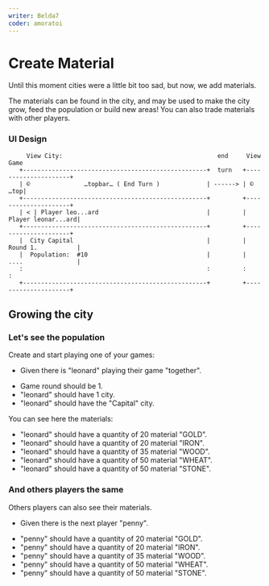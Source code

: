 ```yaml
---
writer: Belda7
coder: amoratoi
---
```

# Create Material

Until this moment cities were a little bit too sad,
but now, we add materials.

The materials can be found in the city, and may be used to make the city grow, feed the population or build new areas!
You can also trade materials with other players.

### UI Design

```                                                                                
     View City:                                           end     View Game
   +---------------------------------------------------+  turn   +---------------------+
   | ©               …topbar… ( End Turn )             | ------> | ©               …top|
   +---------------------------------------------------+         +---------------------+
   | < | Player leo...ard                              |         |  Player leonar...ard|
   +---------------------------------------------------+         +---------------------+
   |  City Capital                                     |         |  Round 1.           |
   |  Population:  #10                                 |         |  ....               |
   :                                                   :         :                     :
   +---------------------------------------------------+         +---------------------+                                                                                              
```                                                                 

## Growing the city

### Let's see the population

Create and start playing one of your games:

 * Given there is "leonard" playing their game "together".
 <!-- SNAPSHOT status=200 -->  
 * Game round should be 1.
 * "leonard" should have 1 city.
 * "leonard" should have the "Capital" city.


You can see here the materials:

 * "leonard" should have a quantity of 20 material "GOLD".
 * "leonard" should have a quantity of 20 material "IRON".
 * "leonard" should have a quantity of 35 material "WOOD".
 * "leonard" should have a quantity of 50 material "WHEAT".
 * "leonard" should have a quantity of 50 material "STONE".

### And others players the same

Others players can also see their materials.

 * Given there is the next player "penny".
 <!-- SNAPSHOT status=200 -->
 * "penny" should have a quantity of 20 material "GOLD".
 * "penny" should have a quantity of 20 material "IRON".
 * "penny" should have a quantity of 35 material "WOOD".
 * "penny" should have a quantity of 50 material "WHEAT".
 * "penny" should have a quantity of 50 material "STONE".

